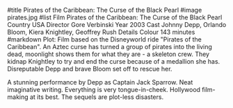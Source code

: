 #title Pirates of the Caribbean: The Curse of the Black Pearl
#image	pirates.jpg
#list
Film	Pirates of the Caribbean: The Curse of the Black Pearl
Country	USA
Director	Gore Verbinski
Year	2003
Cast	Johnny Depp, Orlando Bloom, Kiera Knightley, Geoffrey Rush
Details	Colour 143 minutes
#markdown
Plot: Film based on the Disneyworld ride "Pirates of the
Caribbean".  An Aztec curse has turned a group of
pirates into the living dead, moonlight shows them
for what they are - a skeleton crew.  They kidnap
Knightley to try and end the curse because of
a medallion she has.  Disreputable Depp and brave
Bloom set off to rescue her.

A stunning performance by Depp as Captain Jack
Sparrow.  Neat imaginative writing.  Everything is
very tongue-in-cheek.  Hollywood film-making at its
best.  The sequels are plot-less disasters.
